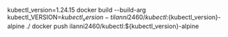 kubectl_version=1.24.15
docker build --build-arg kubectl_VERSION=${kubectl_version} -t ilanni2460/kubectl:${kubectl_version}-alpine ./
docker push ilanni2460/kubectl:${kubectl_version}-alpine
